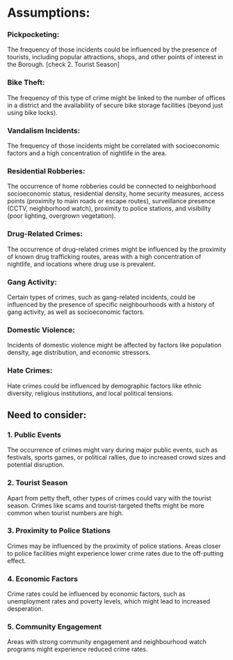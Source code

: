 # Assumptions:

### Pickpocketing:  
The frequency of those incidents could be influenced by the presence of tourists, including popular attractions, shops, and other points of interest in the Borough. [check 2. Tourist Season]

### Bike Theft: 
The frequency of this type of crime might be linked to the number of offices in a district and the availability of secure bike storage facilities (beyond just using bike locks).

### Vandalism Incidents: 
The frequency of those incidents might be correlated with socioeconomic factors and a high concentration of nightlife in the area.

### Residential Robberies: 
The occurrence of home robberies could be connected to neighborhood socioeconomic status, residential density, home security measures, access points (proximity to main roads or escape routes), surveillance presence (CCTV, neighborhood watch), proximity to police stations, and visibility (poor lighting, overgrown vegetation).

### Drug-Related Crimes:
The occurrence of drug-related crimes might be influenced by the proximity of known drug trafficking routes, areas with a high concentration of nightlife, and locations where drug use is prevalent.

### Gang Activity: 
Certain types of crimes, such as gang-related incidents, could be influenced by the presence of specific neighbourhoods with a history of gang activity, as well as socioeconomic factors.

### Domestic Violence: 
Incidents of domestic violence might be affected by factors like population density, age distribution, and economic stressors.

### Hate Crimes:
Hate crimes could be influenced by demographic factors like ethnic diversity, religious institutions, and local political tensions.

## Need to consider:

### 1. Public Events
The occurrence of crimes might vary during major public events, such as festivals, sports games, or political rallies, due to increased crowd sizes and potential disruption.

### 2. Tourist Season
Apart from petty theft, other types of crimes could vary with the tourist season. Crimes like scams and tourist-targeted thefts might be more common when tourist numbers are high.

### 3. Proximity to Police Stations
Crimes may be influenced by the proximity of police stations. Areas closer to police facilities might experience lower crime rates due to the off-putting effect.

### 4. Economic Factors
Crime rates could be influenced by economic factors, such as unemployment rates and poverty levels, which might lead to increased desperation.

### 5. Community Engagement
Areas with strong community engagement and neighbourhood watch programs might experience reduced crime rates.